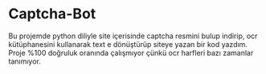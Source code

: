 # Captcha-Bot
  Bu projemde python diliyle site içerisinde captcha resmini bulup indirip, ocr kütüphanesini kullanarak text e dönüştürüp siteye yazan bir kod yazdım.
  Proje %100 doğruluk oranında çalışmıyor çünkü ocr harfleri bazı zamanlar tanımıyor.
